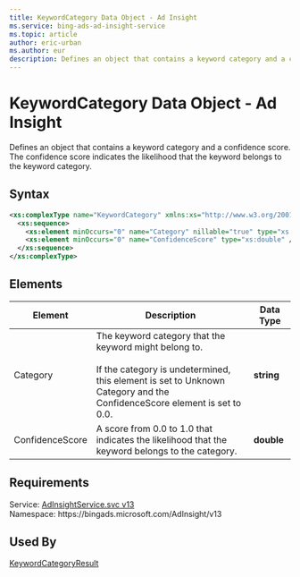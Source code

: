 ```yaml
---
title: KeywordCategory Data Object - Ad Insight
ms.service: bing-ads-ad-insight-service
ms.topic: article
author: eric-urban
ms.author: eur
description: Defines an object that contains a keyword category and a confidence score.
---
```

# KeywordCategory Data Object - Ad Insight
Defines an object that contains a keyword category and a confidence score. The confidence score indicates the likelihood that the keyword belongs to the keyword category.

## Syntax
```xml
<xs:complexType name="KeywordCategory" xmlns:xs="http://www.w3.org/2001/XMLSchema">
  <xs:sequence>
    <xs:element minOccurs="0" name="Category" nillable="true" type="xs:string" />
    <xs:element minOccurs="0" name="ConfidenceScore" type="xs:double" />
  </xs:sequence>
</xs:complexType>
```

## <a name="elements"></a>Elements

|Element|Description|Data Type|
|-----------|---------------|-------------|
|<a name="category"></a>Category|The keyword category that the keyword might belong to.<br/><br/>If the category is undetermined, this element is set to Unknown Category and the ConfidenceScore element is set to 0.0.|**string**|
|<a name="confidencescore"></a>ConfidenceScore|A score from 0.0 to 1.0 that indicates the likelihood that the keyword belongs to the category.|**double**|

## Requirements
Service: [AdInsightService.svc v13](https://adinsight.api.bingads.microsoft.com/Api/Advertiser/AdInsight/v13/AdInsightService.svc)  
Namespace: https\://bingads.microsoft.com/AdInsight/v13  

## Used By
[KeywordCategoryResult](keywordcategoryresult.md)  
